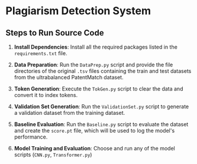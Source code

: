 # Plagiarism Detection System


## Steps to Run Source Code

1. **Install Dependencies**: Install all the required packages listed in the `requirements.txt` file.

2. **Data Preparation**: Run the `DataPrep.py` script and provide the file directories of the original `.tsv` files containing the train and test datasets from the ultrabalanced PatentMatch dataset.

3. **Token Generation**: Execute the `TokGen.py` script to clear the data and convert it to index tokens.

4. **Validation Set Generation**: Run the `ValidationSet.py` script to generate a validation dataset from the training dataset.

5. **Baseline Evaluation**: Run the `Baseline.py` script to evaluate the dataset and create the `score.pt` file, which will be used to log the model's performance.

6. **Model Training and Evaluation**: Choose and run any of the model scripts (`CNN.py`, `Transformer.py`)


